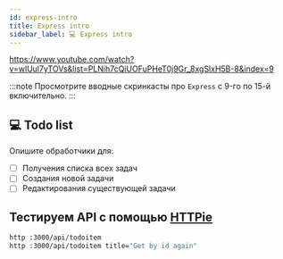 ```yaml
---
id: express-intro
title: Express intro
sidebar_label: 💻 Express intro
---
```


https://www.youtube.com/watch?v=wlUul7yTOVs&list=PLNih7cQiUOFuPHeT0j9Gr_8xgSlxH5B-8&index=9

:::note
Просмотрите вводные скринкасты про `Express` c 9-го по 15-й включительно. 
:::

## 💻 Todo list
Опишите обработчики для:
- [ ] Получения списка всех задач
- [ ] Создания новой задачи
- [ ] Редактирования существующей задачи

## Тестируем API c помощью [HTTPie](https://httpie.io/)

```bash
http :3000/api/todoitem
http :3000/api/todoitem title="Get by id again"
```
